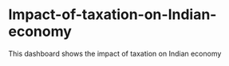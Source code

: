 # Impact-of-taxation-on-Indian-economy
This dashboard shows the impact of taxation on Indian economy
